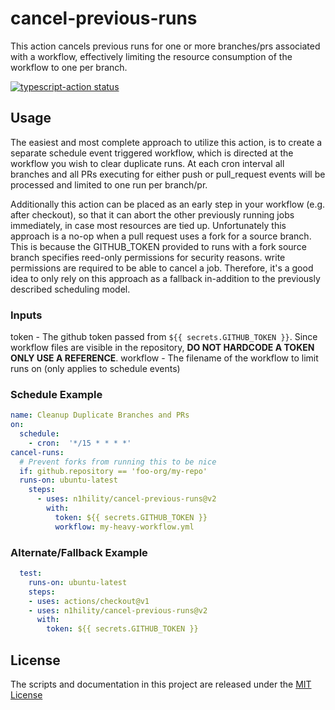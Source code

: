 # cancel-previous-runs 
This action cancels previous runs for one or more branches/prs associated with a workflow, effectively limiting the resource consumption of the workflow to one per branch.

<p><a href="https://github.com/actions/typescript-action/actions"><img alt="typescript-action status" src="https://github.com/actions/typescript-action/workflows/build-test/badge.svg"></a>

## Usage

The easiest and most complete approach to utilize this action, is to create a separate schedule event triggered workflow, which is directed at the workflow you wish to clear duplicate runs. At each cron interval all branches and all PRs executing for either push or pull_request events will be processed and limited to one run per branch/pr.

Additionally this action can be placed as an early step in your workflow (e.g. after checkout), so that it can abort the other previously running jobs immediately, in case most resources are tied up. Unfortunately this approach is a no-op when a pull request uses a fork for a source branch. This is because the GITHUB_TOKEN provided to runs with a fork source branch specifies reed-only permissions for security reasons. write permissions are required to be able to cancel a job. Therefore, it's a good idea to only rely on this approach as a fallback in-addition to the previously described scheduling model. 

### Inputs

token - The github token passed from `${{ secrets.GITHUB_TOKEN }}`. Since workflow files are visible in the repository, **DO NOT HARDCODE A TOKEN ONLY USE A REFERENCE**. 
workflow - The filename of the workflow to limit runs on (only applies to schedule events) 


### Schedule Example

```yaml
name: Cleanup Duplicate Branches and PRs  
on:
  schedule:
    - cron:  '*/15 * * * *'
cancel-runs:
  # Prevent forks from running this to be nice
  if: github.repository == 'foo-org/my-repo'
  runs-on: ubuntu-latest
    steps:
      - uses: n1hility/cancel-previous-runs@v2
        with: 
          token: ${{ secrets.GITHUB_TOKEN }}
          workflow: my-heavy-workflow.yml
```


### Alternate/Fallback Example

```yaml
  test: 
    runs-on: ubuntu-latest
    steps:
    - uses: actions/checkout@v1
    - uses: n1hility/cancel-previous-runs@v2
      with: 
        token: ${{ secrets.GITHUB_TOKEN }}
```

## License
The scripts and documentation in this project are released under the [MIT License](LICENSE)
